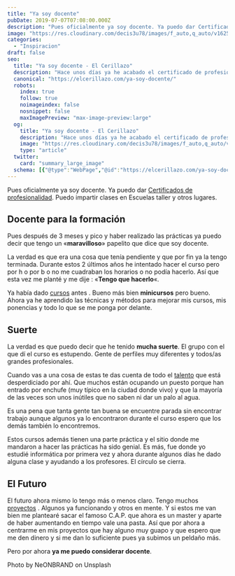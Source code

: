 ```yaml
---
title: "Ya soy docente"
pubDate: 2019-07-07T07:08:00.000Z
description: "Pues oficialmente ya soy docente. Ya puedo dar Certificados de profesionalidad. Puedo impartir clases en Escuelas taller y otros lugares."
image: "https://res.cloudinary.com/decis3u78/images/f_auto,q_auto/v1625695015/cropped-docente_9663eb2d/cropped-docente_9663eb2d.jpg?_i=AA"
categories:
  - "Inspiracion"
draft: false
seo:
  title: "Ya soy docente - El Cerillazo"
  description: "Hace unos días ya he acabado el certificado de profesionalidad de docencia para la formación . Ya soy oficialmente docente."
  canonical: "https://elcerillazo.com/ya-soy-docente/"
  robots:
    index: true
    follow: true
    noimageindex: false
    nosnippet: false
    maxImagePreview: "max-image-preview:large"
  og:
    title: "Ya soy docente - El Cerillazo"
    description: "Hace unos días ya he acabado el certificado de profesionalidad de docencia para la formación . Ya soy oficialmente docente."
    image: "https://res.cloudinary.com/decis3u78/images/f_auto,q_auto/v1625695015/cropped-docente_9663eb2d/cropped-docente_9663eb2d.jpg?_i=AA"
    type: "article"
  twitter:
    card: "summary_large_image"
  schema: [{"@type":"WebPage","@id":"https://elcerillazo.com/ya-soy-docente/","url":"https://elcerillazo.com/ya-soy-docente/","name":"Ya soy docente - El Cerillazo","isPartOf":{"@id":"https://elcerillazo.com/#website"},"primaryImageOfPage":{"@id":"https://elcerillazo.com/ya-soy-docente/#primaryimage"},"image":{"@id":"https://elcerillazo.com/ya-soy-docente/#primaryimage"},"thumbnailUrl":"https://res.cloudinary.com/decis3u78/images/f_auto,q_auto/v1625695015/cropped-docente_9663eb2d/cropped-docente_9663eb2d.jpg?_i=AA","datePublished":"2019-07-07T09:08:00+00:00","dateModified":"2019-07-07T09:15:30+00:00","author":{"@id":"https://elcerillazo.com/#/schema/person/368d5b496aeaf077b307f248a72abcd9"},"description":"Hace unos días ya he acabado el certificado de profesionalidad de docencia para la formación . Ya soy oficialmente docente.","breadcrumb":{"@id":"https://elcerillazo.com/ya-soy-docente/#breadcrumb"},"inLanguage":"es","potentialAction":[{"@type":"ReadAction","target":["https://elcerillazo.com/ya-soy-docente/"]}]},{"@type":"ImageObject","inLanguage":"es","@id":"https://elcerillazo.com/ya-soy-docente/#primaryimage","url":"https://res.cloudinary.com/decis3u78/images/f_auto,q_auto/v1625695015/cropped-docente_9663eb2d/cropped-docente_9663eb2d.jpg?_i=AA","contentUrl":"https://res.cloudinary.com/decis3u78/images/f_auto,q_auto/v1625695015/cropped-docente_9663eb2d/cropped-docente_9663eb2d.jpg?_i=AA","width":1024,"height":576},{"@type":"BreadcrumbList","@id":"https://elcerillazo.com/ya-soy-docente/#breadcrumb","itemListElement":[{"@type":"ListItem","position":1,"name":"Portada","item":"https://elcerillazo.com/"},{"@type":"ListItem","position":2,"name":"Ya soy docente"}]},{"@type":"WebSite","@id":"https://elcerillazo.com/#website","url":"https://elcerillazo.com/","name":"El Cerillazo","description":"De pequeño hacía hogueras y jugaba con cerillas","potentialAction":[{"@type":"SearchAction","target":{"@type":"EntryPoint","urlTemplate":"https://elcerillazo.com/?s={search_term_string}"},"query-input":{"@type":"PropertyValueSpecification","valueRequired":true,"valueName":"search_term_string"}}],"inLanguage":"es"},{"@type":"Person","@id":"https://elcerillazo.com/#/schema/person/368d5b496aeaf077b307f248a72abcd9","name":"montywp","url":"https://elcerillazo.com/author/montywp/"}]
---
```


Pues oficialmente ya soy docente. Ya puedo dar [Certificados de profesionalidad](http://www.sepe.es/HomeSepe/Personas/listado-pub-formacion/certificados-profesionalidad). Puedo impartir clases en Escuelas taller y otros lugares.

## Docente para la formación

Pues después de 3 meses y pico y haber realizado las prácticas ya puedo decir que tengo un «**maravilloso**» papelito que dice que soy docente.

La verdad es que era una cosa que tenía pendiente y que por fin ya la tengo terminada. Durante estos 2 últimos años he intentado hacer el curso pero por h o por b o no me cuadraban los horarios o no podía hacerlo. Así que esta vez me planté y me dije : «**Tengo que hacerlo**«.

Ya había dado [cursos](https://elcerillazo.com/los-cursos-del-inem-la-trampa-del-coyote/) antes . Bueno más bien **minicursos** pero bueno. Ahora ya he aprendido las técnicas y métodos para mejorar mis cursos, mis ponencias y todo lo que se me ponga por delante.

## Suerte

La verdad es que puedo decir que he tenido **mucha suerte**. El grupo con el que dí el curso es estupendo. Gente de perfiles muy diferentes y todos/as grandes profesionales.

Cuando vas a una cosa de estas te das cuenta de todo el [talento](https://elcerillazo.com/el-talento-vale-dinero/) que está desperdiciado por ahí. Que muchos están ocupando un puesto porque han entrado por enchufe (muy típico en la ciudad donde vivo) y que la mayoría de las veces son unos inútiles que no saben ni dar un palo al agua.

Es una pena que tanta gente tan buena se encuentre parada sin encontrar trabajo aunque algunos ya lo encontraron durante el curso espero que los demás también lo encontremos.

Estos cursos además tienen una parte práctica y el sitio donde me mandaron a hacer las prácticas ha sido genial. Es más, fue donde yo estudié informática por primera vez y ahora durante algunos días he dado alguna clase y ayudando a los profesores. El círculo se cierra.

## El Futuro

El futuro ahora mismo lo tengo más o menos claro. Tengo muchos [proyectos](https://diariodeunfriki.com/nuevos-proyectos-lo-que-esta-por-venir/) . Algunos ya funcionando y otros en mente. Y si estos me van bien me plantearé sacar el famoso C.A.P. que ahora es un master y aparte de haber aumentando en tiempo vale una pasta. Así que por ahora a centrarme en mis proyectos que hay alguno muy guapo y que espero que me den dinero y si me dan lo suficiente pues ya subimos un peldaño más.

Pero por ahora **ya me puedo considerar docente**.

Photo by NeONBRAND on Unsplash